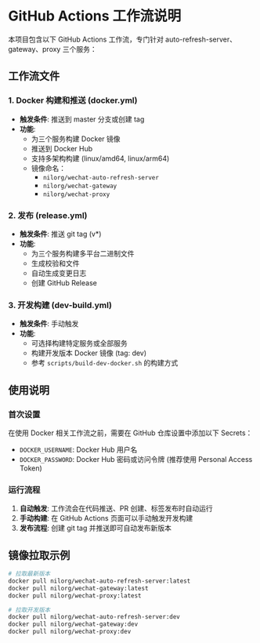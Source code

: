 # GitHub Actions 工作流说明

本项目包含以下 GitHub Actions 工作流，专门针对 auto-refresh-server、gateway、proxy 三个服务：

## 工作流文件

### 1. Docker 构建和推送 (docker.yml)
- **触发条件**: 推送到 master 分支或创建 tag
- **功能**:
  - 为三个服务构建 Docker 镜像
  - 推送到 Docker Hub
  - 支持多架构构建 (linux/amd64, linux/arm64)
  - 镜像命名：
    - `nilorg/wechat-auto-refresh-server`
    - `nilorg/wechat-gateway`
    - `nilorg/wechat-proxy`

### 2. 发布 (release.yml)
- **触发条件**: 推送 git tag (v*)
- **功能**:
  - 为三个服务构建多平台二进制文件
  - 生成校验和文件
  - 自动生成变更日志
  - 创建 GitHub Release

### 3. 开发构建 (dev-build.yml)
- **触发条件**: 手动触发
- **功能**:
  - 可选择构建特定服务或全部服务
  - 构建开发版本 Docker 镜像 (tag: dev)
  - 参考 `scripts/build-dev-docker.sh` 的构建方式

## 使用说明

### 首次设置

在使用 Docker 相关工作流之前，需要在 GitHub 仓库设置中添加以下 Secrets：

- `DOCKER_USERNAME`: Docker Hub 用户名
- `DOCKER_PASSWORD`: Docker Hub 密码或访问令牌 (推荐使用 Personal Access Token)

### 运行流程

1. **自动触发**: 工作流会在代码推送、PR 创建、标签发布时自动运行
2. **手动构建**: 在 GitHub Actions 页面可以手动触发开发构建
3. **发布流程**: 创建 git tag 并推送即可自动发布新版本

## 镜像拉取示例

```bash
# 拉取最新版本
docker pull nilorg/wechat-auto-refresh-server:latest
docker pull nilorg/wechat-gateway:latest
docker pull nilorg/wechat-proxy:latest

# 拉取开发版本
docker pull nilorg/wechat-auto-refresh-server:dev
docker pull nilorg/wechat-gateway:dev
docker pull nilorg/wechat-proxy:dev
```

